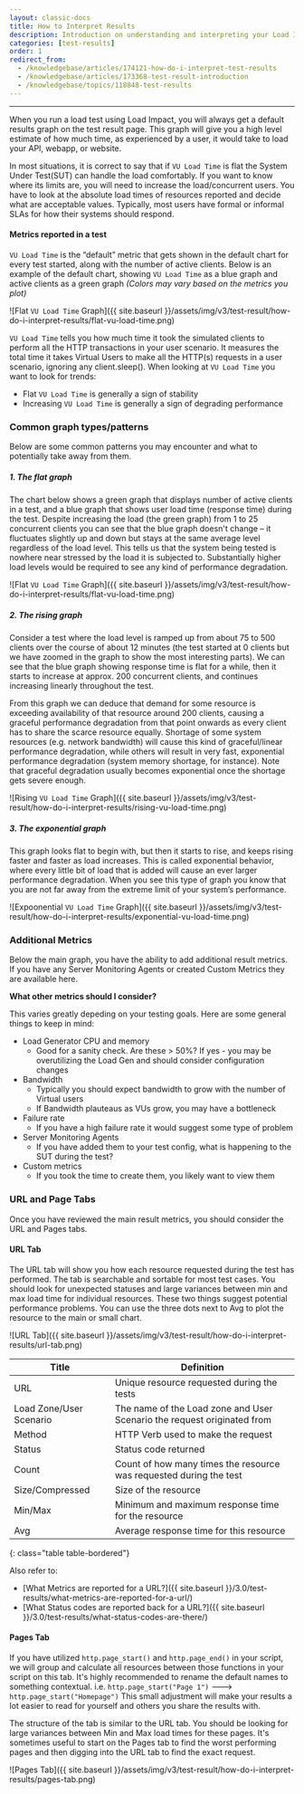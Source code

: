 ```yaml
---
layout: classic-docs
title: How to Interpret Results
description: Introduction on understanding and interpreting your Load Impact load and performance test results
categories: [test-results]
order: 1
redirect_from:
  - /knowledgebase/articles/174121-how-do-i-interpret-test-results
  - /knowledgebase/articles/173368-test-result-introduction
  - /knowledgebase/topics/118848-test-results
---
```


***

When you run a load test using Load Impact, you will always get a default results graph on the test result page. This graph will give you a high level estimate of how much time, as experienced by a user, it would take to load your API, webapp, or website.

In most situations, it is correct to say that if `VU Load Time` is flat the System Under Test(SUT) can handle the load comfortably. If you want to know where its limits are, you will need to increase the load/concurrent users. You have to look at the absolute load times of resources reported and decide what are acceptable values. Typically, most users have formal or informal SLAs for how their systems should respond.

#### Metrics reported in a test
`VU Load Time` is the “default” metric that gets shown in the default chart for every test started, along with the number of active clients. Below is an example of the default chart, showing `VU Load Time` as a blue graph and active clients as a green graph _(Colors may vary based on the metrics you plot)_

![Flat `VU Load Time` Graph]({{ site.baseurl }}/assets/img/v3/test-result/how-do-i-interpret-results/flat-vu-load-time.png)

`VU Load Time` tells you how much time it took the simulated clients to perform all the HTTP transactions in your user scenario. It measures the total time it takes Virtual Users to make all the HTTP(s) requests in a user scenario, ignoring any client.sleep(). When looking at `VU Load Time` you want to look for trends:

- Flat `VU Load Time` is generally a sign of stability
- Increasing `VU Load Time` is generally a sign of degrading performance

###  Common graph types/patterns
Below are some common patterns you may encounter and what to potentially take away from them.

##### 1. The flat graph

The chart below shows a green graph that displays number of active clients in a test, and a blue graph that shows user load time (response time) during the test. Despite increasing the load (the green graph) from 1 to 25 concurrent clients you can see that the blue graph doesn't change – it fluctuates slightly up and down but stays at the same average level regardless of the load level. This tells us that the system being tested is nowhere near stressed by the load it is subjected to. Substantially higher load levels would be required to see any kind of performance degradation.

![Flat `VU Load Time` Graph]({{ site.baseurl }}/assets/img/v3/test-result/how-do-i-interpret-results/flat-vu-load-time.png)

##### 2. The rising graph

Consider a test where the load level is ramped up from about 75 to 500 clients over the course of about 12 minutes (the test started at 0 clients but we have zoomed in the graph to show the most interesting parts). We can see that the blue graph showing response time is flat for a while, then it starts to increase at approx. 200 concurrent clients, and continues increasing linearly throughout the test.

From this graph we can deduce that demand for some resource is exceeding availability of that resource around 200 clients, causing a graceful performance degradation from that point onwards as every client has to share the scarce resource equally. Shortage of some system resources (e.g. network bandwidth) will cause this kind of graceful/linear performance degradation, while others will result in very fast, exponential performance degradation (system memory shortage, for instance). Note that graceful degradation usually becomes exponential once the shortage gets severe enough.

![Rising `VU Load Time` Graph]({{ site.baseurl }}/assets/img/v3/test-result/how-do-i-interpret-results/rising-vu-load-time.png)

##### 3. The exponential graph

This graph looks flat to begin with, but then it starts to rise, and keeps rising faster and faster as load increases. This is called exponential behavior, where every little bit of load that is added will cause an ever larger performance degradation. When you see this type of graph you know that you are not far away from the extreme limit of your system’s performance.

![Expoonential `VU Load Time` Graph]({{ site.baseurl }}/assets/img/v3/test-result/how-do-i-interpret-results/exponential-vu-load-time.png)

### Additional Metrics

Below the main graph, you have the ability to add additional result metrics.  If you have any Server Monitoring Agents or created Custom Metrics they are available here.

**What other metrics should I consider?**

This varies greatly depeding on your testing goals.  Here are some general things to keep in mind:

  - Load Generator CPU and memory
    - Good for a sanity check. Are these > 50%? If yes - you may be overutilizing the Load Gen and should consider configuration changes
  - Bandwidth
    - Typically you should expect bandwidth to grow with the number of Virtual users
    - If Bandwidth plauteaus as VUs grow, you may have a bottleneck
  - Failure rate
    - If you have a high failure rate it would suggest some type of problem
  - Server Monitoring Agents
    - If you have added them to your test config, what is happening to the SUT during the test?
  - Custom metrics
    - If you took the time to create them, you likely want to view them

### URL and Page Tabs

Once you have reviewed the main result metrics, you should consider the URL and Pages tabs.

#### URL Tab

The URL tab will show you how each resource requested during the test has performed. The tab is searchable and sortable for most test cases. You should look for unexpected statuses and large variances between min and max load time for individual resources. These two things suggest potential performance problems.  You can use the three dots next to Avg to plot the resource to the main or small chart.

![URL Tab]({{ site.baseurl }}/assets/img/v3/test-result/how-do-i-interpret-results/url-tab.png)

Title| Definition
-|-
URL  |  Unique resource requested during the tests
Load Zone/User Scenario  | The name of the Load zone and User Scenario the request originated from
Method  | HTTP Verb used to make the request
Status  |  Status code returned
Count  | Count of how many times the resource was requested during the test
Size/Compressed  | Size of the resource
Min/Max  | Minimum and maximum response time for the resource
Avg  |  Average response time for this resource
{: class="table table-bordered"}

Also refer to:
- [What Metrics are reported for a URL?]({{ site.baseurl }}/3.0/test-results/what-metrics-are-reported-for-a-url/)
- [What Status codes are reported back for a URL?]({{ site.baseurl }}/3.0/test-results/what-status-codes-are-there/)

#### Pages Tab
If you have utilized `http.page_start()` and `http.page_end()` in your script, we will group and calculate all resources between those functions in your script on this tab.  It's highly recommended to rename the default names to something contextual.  i.e. `http.page_start("Page 1")` ---> `http.page_start("Homepage")`  This small adjustment will make your results a lot easier to read for yourself and others you share the results with.

The structure of the tab is similar to the URL tab.  You should be looking for large variances between Min and Max load times for these pages.  It's sometimes useful to start on the Pages tab to find the worst performing pages and then digging into the URL tab to find the exact request.

![Pages Tab]({{ site.baseurl }}/assets/img/v3/test-result/how-do-i-interpret-results/pages-tab.png)
